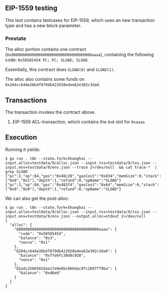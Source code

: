 ## EIP-1559 testing

This test contains testcases for EIP-1559, which uses an new transaction type and has a new block parameter. 

### Prestate

The alloc portion contains one contract (`0x000000000000000000000000000000000000aaaa`), containing the 
following code: `0x58585454`: `PC; PC; SLOAD; SLOAD`.

Essentially, this contract does `SLOAD(0)` and `SLOAD(1)`.

The alloc also contains some funds on `0x204cc644e26bdf879db422658edee62e302c3da8`. 

## Transactions

The transaction invokes the contract above. 

1. EIP-1559 ACL-transaction, which contains the `0x0` slot for `0xaaaa`

## Execution 

Running it yields: 
```
$ go run . t8n --state.fork=Shanghai --input.alloc=testdata/9/alloc.json --input.txs=testdata/9/txs.json --input.env=testdata/9/env.json --trace 2>/dev/null  && cat trace-*  | grep SLOAD
{"pc":2,"op":84,"gas":"0x48c28","gasCost":"0x834","memSize":0,"stack":["0x0","0x1"],"depth":1,"refund":0,"opName":"SLOAD"}
{"pc":3,"op":84,"gas":"0x483f4","gasCost":"0x64","memSize":0,"stack":["0x0","0x0"],"depth":1,"refund":0,"opName":"SLOAD"}
```

We can also get the post-alloc:
```
$ go run . t8n --state.fork=Shanghai --input.alloc=testdata/9/alloc.json --input.txs=testdata/9/txs.json --input.env=testdata/9/env.json --output.alloc=stdout 2>/dev/null
{
  "alloc": {
    "Q000000000000000000000000000000000000aaaa": {
      "code": "0x58585454",
      "balance": "0x3",
      "nonce": "0x1"
    },
    "Q204cc644e26bdf879db422658edee62e302c3da8": {
      "balance": "0xffe6fc39d8c920",
      "nonce": "0x1"
    },
    "Q2adc25665018aa1fe0e6bc666dac8fc2697ff9ba": {
      "balance": "0xd6e0"
    }
  }
}
```